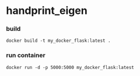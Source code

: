 # handprint_eigen
### build 
```
docker build -t my_docker_flask:latest .
```

### run container

```
docker run -d -p 5000:5000 my_docker_flask:latest
```
